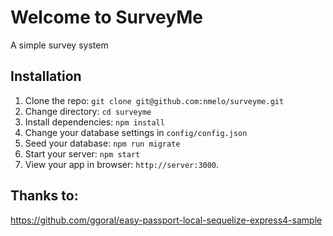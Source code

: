 # Welcome to SurveyMe

A simple survey system

## Installation

1. Clone the repo: `git clone git@github.com:nmelo/surveyme.git`
2. Change directory: `cd surveyme`
3. Install dependencies: `npm install`
4. Change your database settings in `config/config.json`
5. Seed your database: `npm run migrate`
6. Start your server: `npm start`
7. View your app in browser: `http://server:3000`.


## Thanks to: 

https://github.com/ggoral/easy-passport-local-sequelize-express4-sample